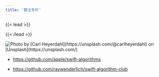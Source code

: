 ```yaml
---
title: '算法专栏'
---
```

{{< lead >}}
> 
{{< /lead >}}

![](https://ryder-1252249141.cos.ap-shanghai.myqcloud.com/uPic/2022-04-16-carl-heyerdahl-KE0nC8-58MQ-unsplash.jpg "Photo by [Carl Heyerdahl](https://unsplash.com/@carlheyerdahl) on [Unsplash](https://unsplash.com/)")

* https://github.com/apple/swift-algorithms

* https://github.com/raywenderlich/swift-algorithm-club
